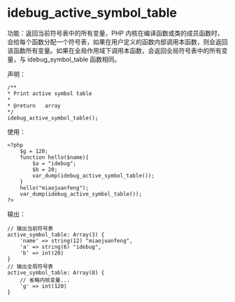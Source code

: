 # idebug\_active\_symbol\_table

功能：返回当前符号表中的所有变量，PHP 内核在编译函数或类的成员函数时，会给每个函数分配一个符号表，如果在用户定义的函数内部调用本函数，则会返回该函数所有变量。如果在全局作用域下调用本函数，会返回全局符号表中的所有变量，与 idebug\_symbol\_table 函数相同。

声明：

```
/**
* Print active symbol table
*
* @return   array
*/
idebug_active_symbol_table();
```

使用：

```
<?php
    $g = 120;
    function hello($name){
        $a = "idebug";
        $b = 20;
        var_dump(idebug_active_symbol_table());
    }
    hello("miaojuanfeng");
    var_dump(idebug_active_symbol_table());
?>
```

输出：

```
// 输出当前符号表
active_symbol_table: Array(3) { 
    'name' => string(12) "miaojuanfeng", 
    'a' => string(6) "idebug", 
    'b' => int(20)
}
// 输出全局符号表
active_symbol_table: Array(8) { 
    // 省略内核变量...
    'g' => int(120)
}
```



